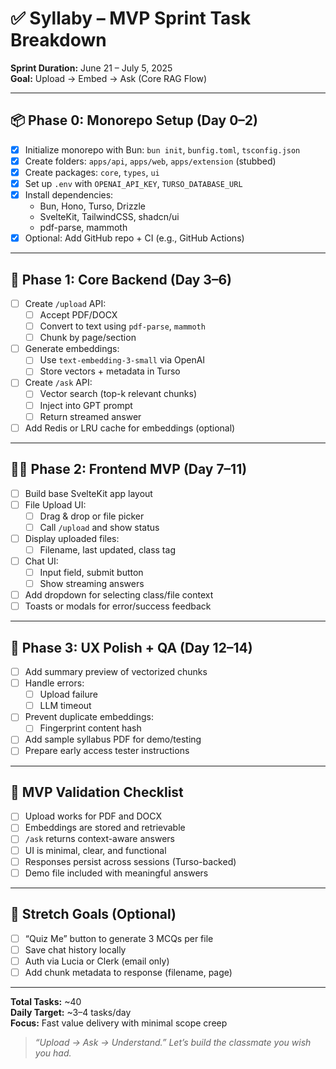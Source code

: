 # ✅ Syllaby – MVP Sprint Task Breakdown

**Sprint Duration:** June 21 – July 5, 2025  
**Goal:** Upload → Embed → Ask (Core RAG Flow)

---

## 📦 Phase 0: Monorepo Setup (Day 0–2)

- [x] Initialize monorepo with Bun: `bun init`, `bunfig.toml`, `tsconfig.json`
- [x] Create folders: `apps/api`, `apps/web`, `apps/extension` (stubbed)
- [x] Create packages: `core`, `types`, `ui`
- [x] Set up `.env` with `OPENAI_API_KEY`, `TURSO_DATABASE_URL`
- [x] Install dependencies:
  - Bun, Hono, Turso, Drizzle
  - SvelteKit, TailwindCSS, shadcn/ui
  - pdf-parse, mammoth
- [x] Optional: Add GitHub repo + CI (e.g., GitHub Actions)

---

## 🔌 Phase 1: Core Backend (Day 3–6)

- [ ] Create `/upload` API:
  - [ ] Accept PDF/DOCX
  - [ ] Convert to text using `pdf-parse`, `mammoth`
  - [ ] Chunk by page/section
- [ ] Generate embeddings:
  - [ ] Use `text-embedding-3-small` via OpenAI
  - [ ] Store vectors + metadata in Turso
- [ ] Create `/ask` API:
  - [ ] Vector search (top-k relevant chunks)
  - [ ] Inject into GPT prompt
  - [ ] Return streamed answer
- [ ] Add Redis or LRU cache for embeddings (optional)

---

## 🧑‍🎓 Phase 2: Frontend MVP (Day 7–11)

- [ ] Build base SvelteKit app layout
- [ ] File Upload UI:
  - [ ] Drag & drop or file picker
  - [ ] Call `/upload` and show status
- [ ] Display uploaded files:
  - [ ] Filename, last updated, class tag
- [ ] Chat UI:
  - [ ] Input field, submit button
  - [ ] Show streaming answers
- [ ] Add dropdown for selecting class/file context
- [ ] Toasts or modals for error/success feedback

---

## 🧪 Phase 3: UX Polish + QA (Day 12–14)

- [ ] Add summary preview of vectorized chunks
- [ ] Handle errors:
  - [ ] Upload failure
  - [ ] LLM timeout
- [ ] Prevent duplicate embeddings:
  - [ ] Fingerprint content hash
- [ ] Add sample syllabus PDF for demo/testing
- [ ] Prepare early access tester instructions

---

## 🧠 MVP Validation Checklist

- [ ] Upload works for PDF and DOCX
- [ ] Embeddings are stored and retrievable
- [ ] `/ask` returns context-aware answers
- [ ] UI is minimal, clear, and functional
- [ ] Responses persist across sessions (Turso-backed)
- [ ] Demo file included with meaningful answers

---

## 📌 Stretch Goals (Optional)

- [ ] “Quiz Me” button to generate 3 MCQs per file
- [ ] Save chat history locally
- [ ] Auth via Lucia or Clerk (email only)
- [ ] Add chunk metadata to response (filename, page)

---

**Total Tasks:** ~40  
**Daily Target:** ~3–4 tasks/day  
**Focus:** Fast value delivery with minimal scope creep

> _“Upload → Ask → Understand.” Let’s build the classmate you wish you had._
